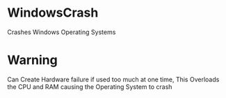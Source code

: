 # WindowsCrash
Crashes Windows Operating Systems

# Warning

Can Create Hardware failure if used too much at one time, This Overloads the CPU and RAM causing the Operating System to crash
